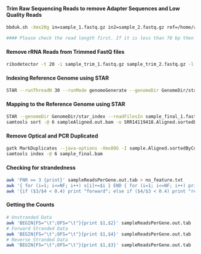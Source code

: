 #### Trim Raw Sequencing Reads to remove Adapter Sequences and Low Quality Reads
```bash
bbduk.sh -Xmx20g in=sample_1.fastq.gz in2=sample_2.fastq.gz ref=/home/antpc/miniconda/envs/bbtools/bbtools/lib/resources/adapters.fa out=sample_trim_1.fastq.gz out2=sample_trim_2.fastq.gz ktrim=r k=23 mink=11 hdist=1 tpe tbo threads=8 qtrim=rl minlength=40 trimq=15 maq=25 ftl=15 forcetrimright2=10 overwrite=true

#### Please check the read length first. If it is less than 70 bp then the above command will trim 15 bp from left and 10 bp from right and over all the readlength will become less than 40 and hence will get discarded. So, to avoid that always check the read length before preprocessing.
```
#### Remove rRNA Reads from Trimmed FastQ files
```bash
ribodetector -t 20 -i sample_trim_1.fastq.gz sample_trim_2.fastq.gz -l 150 -m 50 -e norrna --chunk_size 256 -o sample_final_1.fastq.gz sample_final_2.fastq.gz -r sample_rRNA_1.fastq.gz sample_rRNA_2.fastq.gz
```
#### Indexing Reference Genome using STAR
```bash
STAR --runThreadN 30 --runMode genomeGenerate --genomeDir GenomeDir/star_index --genomeFastaFiles GenomeDir/GCF_003013715.1_ASM301371v2_genomic.fna --sjdbGTFfile GenomeDir/GCF_003013715.1_ASM301371v2_genomic.gtf --sjdbOverhang 149 # sjdbOverhang will be equal to mean read length -1
```
#### Mapping to the Reference Genome using STAR
```bash
STAR --genomeDir GenomeDir/star_index --readFilesIn sample_final_1.fastq.gz sample_final_2.fastq.gz --runThreadN 12 --quantMode GeneCounts --outSAMtype BAM Unsorted --outFileNamePrefix sample --twopassMode Basic --outSAMstrandField intronMotif --readFilesCommand zcat
samtools sort -@ 6 sampleAligned.out.bam -o SRR14119418.Aligned.sortedByCoord.out.bam
```
#### Remove Optical and PCR Duplicated
```bash
gatk MarkDuplicates --java-options -Xmx80G -I sample.Aligned.sortedByCoord.out.bam -O sample_final.bam -M sample_md.txt --REMOVE_DUPLICATES true --TMP_DIR $PWD
samtools index -@ 6 sample_final.bam
```
#### Checking for strandedness
```bash
awk 'FNR == 3 {print}' sampleReadsPerGene.out.tab > no_feature.txt
awk '{ for (i=1; i<=NF; i++) s[i]+=$i } END { for (i=1; i<=NF; i++) printf "%s ", s[i] }' no_feature.txt > sum.txt
awk '{if ($3/$4 < 0.4) print "forward"; else if ($4/$3 < 0.4) print "reverse"; else print "unstranded" }' sum.txt > strand.txt
```
#### Getting the Counts
```bash
# Unstranded Data
awk 'BEGIN{FS="\t";OFS="\t"}{print $1,$2}' sampleReadsPerGene.out.tab
# Forward Stranded Data
awk 'BEGIN{FS="\t";OFS="\t"}{print $1,$4}' sampleReadsPerGene.out.tab
# Reverse Stranded Data
awk 'BEGIN{FS="\t";OFS="\t"}{print $1,$3}' sampleReadsPerGene.out.tab
```
